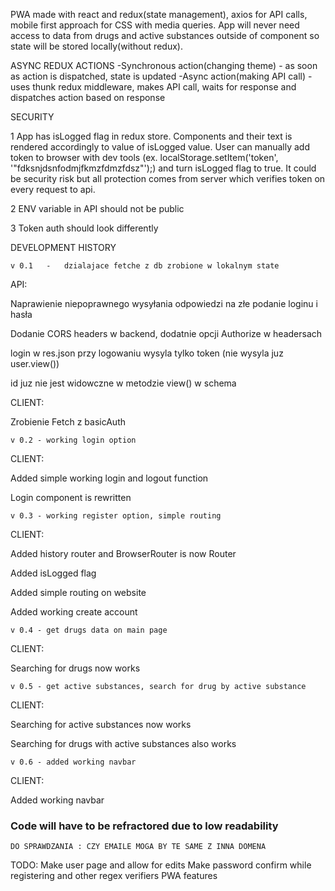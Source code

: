 PWA made with react and redux(state management), axios for API calls, mobile first approach for CSS with media queries.
App will never need access to data from drugs and active substances outside of component so state will be stored locally(without redux).

ASYNC REDUX ACTIONS
-Synchronous action(changing theme) - as soon as action is dispatched, state is updated
-Async action(making API call) - uses thunk redux middleware, makes API call, waits for response and dispatches action based on response 

SECURITY

1 App has isLogged flag in redux store. Components and their text is rendered accordingly to value of isLogged value. User can manually add token to browser with dev tools (ex. localStorage.setItem('token', '"fdksnjdsnfodmjfkmzfdmzfdsz"');) and turn isLogged flag to true. It could be security risk but all protection comes from server which verifies token on every request to api.

2 ENV variable in API should not be public

3 Token auth should look differently

DEVELOPMENT HISTORY

    v 0.1   -   dzialajace fetche z db zrobione w lokalnym state

API:

Naprawienie niepoprawnego wysyłania odpowiedzi na złe podanie loginu i hasła

Dodanie CORS headers w backend, dodatnie opcji Authorize w headersach

login w res.json przy logowaniu wysyla tylko token (nie wysyla juz user.view())

id juz nie jest widowczne w metodzie view() w schema

CLIENT:

Zrobienie Fetch z basicAuth


    v 0.2 - working login option

CLIENT:

Added simple working login and logout function

Login component is rewritten


    v 0.3 - working register option, simple routing

CLIENT:

Added history router and BrowserRouter is now Router

Added isLogged flag 

Added simple routing on website

Added working create account 


    v 0.4 - get drugs data on main page

CLIENT:

Searching for drugs now works


    v 0.5 - get active substances, search for drug by active substance

CLIENT:

Searching for active substances now works

Searching for drugs with active substances also works 


    v 0.6 - added working navbar

CLIENT:

Added working navbar


### Code will have to be refractored due to low readability 


    DO SPRAWDZANIA : CZY EMAILE MOGA BY TE SAME Z INNA DOMENA


TODO: 
Make user page and allow for edits 
Make password confirm while registering and other regex verifiers
PWA features
